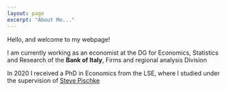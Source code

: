 ```yaml
---
layout: page
excerpt: "About Me..."
---
```


Hello, and welcome to my webpage! 

I am currently working as an economist at the DG for Economics, Statistics and Research of the **Bank of Italy**, Firms and regional analysis Division  

In 2020 I received a PhD in Economics from the LSE, where I studied under the supervision of [Steve Pischke](https://personal.lse.ac.uk/pischke/)



